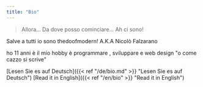 ```yaml
---
title: "Bio"
---
```

>Allora... Da dove posso cominciare...  Ah ci sono!

Salve a tutti io sono thedoofmodern! A.K.A Nicolò Falzarano

ho 11 anni è il mio hobby è programmare , sviluppare e web design "o come cazzo si scrive"

[Lesen Sie es auf Deutsch]({{< ref "/de/bio.md" >}} "Lesen Sie es auf Deutsch") [Read it in English]({{< ref "/en/bio" >}} "Read it in English")
